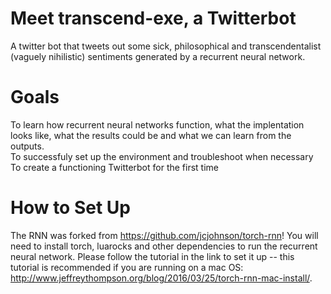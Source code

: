 # Meet transcend-exe, a Twitterbot 
A twitter bot that tweets out some sick, philosophical and transcendentalist (vaguely nihilistic) sentiments generated by a recurrent neural network. 

# Goals 
To learn how recurrent neural networks function, what the implentation looks like, what the results could be and what we can learn from the outputs.  
To successfuly set up the environment and troubleshoot when necessary
To create a functioning Twitterbot for the first time 

# How to Set Up
The RNN was forked from https://github.com/jcjohnson/torch-rnn! You will need to install torch, luarocks and other dependencies to run the recurrent neural network. Please follow the tutorial in the link to set it up -- this tutorial is recommended if you are running on a mac OS: http://www.jeffreythompson.org/blog/2016/03/25/torch-rnn-mac-install/. 
